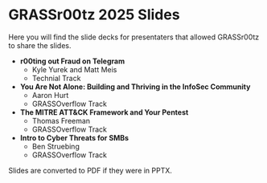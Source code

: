 # GRASSr00tz 2025 Slides

Here you will find the slide decks for presentaters that allowed GRASSr00tz to share the slides.

- **r00ting out Fraud on Telegram**
    - Kyle Yurek and Matt Meis
    - Technial Track
- **You Are Not Alone: Building and Thriving in the InfoSec Community**
    - Aaron Hurt
    - GRASSOverflow Track
- **The MITRE ATT&CK Framework and Your Pentest**
    - Thomas Freeman
    - GRASSOverflow Track
- **Intro to Cyber Threats for SMBs**
    - Ben Struebing
    - GRASSOverflow Track

Slides are converted to PDF if they were in PPTX.
